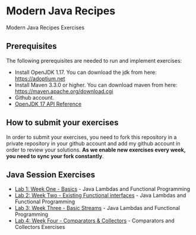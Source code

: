 # Modern Java Recipes 

Modern Java Recipes Exercises

## Prerequisites
The following prerequisites are needed to run and implement exercises: 
 * Install OpenJDK 1.17. You can download the jdk from here: https://adoptium.net
 * Install Maven 3.3.0 or higher. You can download maven from here: https://maven.apache.org/download.cgi
 * Github account. 
 * [OpenJDK 17 API Reference](https://docs.oracle.com/en/java/javase/17/docs/api/)

## How to submit your exercises
In order to submit your exercises, you need to fork this repository in a private repository in your github account and 
add my github account in order to review your solutions. **As we enable new exercises every week, you need to sync your fork
constantly**.

## Java Session Exercises
 * [Lab 1: Week One - Basics](week-one-basics/README.md) - Java Lambdas and Functional Programming
 * [Lab 2: Week Two - Existing Functional interfaces](week-two-functional-interfaces/README.md) - Java Lambdas and Functional Programming
 * [Lab 3: Week Three - Basic Streams](week-three-basics-streams/README.md) - Java Lambdas and Functional Programming
 * [Lab 4: Week Four - Comparators & Collectors](week-four-comparators/README.md) - Comparators and Collectors Exercises
